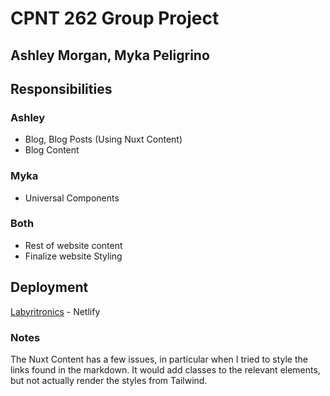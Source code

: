 # CPNT 262 Group Project

## Ashley Morgan, Myka Peligrino

## Responsibilities

### Ashley
- Blog, Blog Posts (Using Nuxt Content)
- Blog Content

### Myka
- Universal Components

### Both
- Rest of website content
- Finalize website Styling

## Deployment

[Labyritronics](https://labyritronics.netlify.app/) - Netlify

### Notes

The Nuxt Content has a few issues, in particular when I tried to style the links found in the markdown. It would add classes to the relevant elements, but not actually render the styles from Tailwind.
